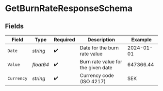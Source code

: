 # GetBurnRateResponseSchema


## Fields

| Field                              | Type                               | Required                           | Description                        | Example                            |
| ---------------------------------- | ---------------------------------- | ---------------------------------- | ---------------------------------- | ---------------------------------- |
| `Date`                             | *string*                           | :heavy_check_mark:                 | Date for the burn rate value       | 2024-01-01                         |
| `Value`                            | *float64*                          | :heavy_check_mark:                 | Burn rate value for the given date | 647366.44                          |
| `Currency`                         | *string*                           | :heavy_check_mark:                 | Currency code (ISO 4217)           | SEK                                |